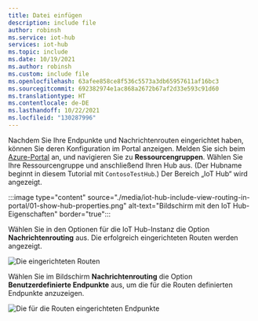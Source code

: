 ```yaml
---
title: Datei einfügen
description: include file
author: robinsh
ms.service: iot-hub
services: iot-hub
ms.topic: include
ms.date: 10/19/2021
ms.author: robinsh
ms.custom: include file
ms.openlocfilehash: 63afee858ce8f536c5573a3db65957611af16bc3
ms.sourcegitcommit: 692382974e1ac868a2672b67af2d33e593c91d60
ms.translationtype: HT
ms.contentlocale: de-DE
ms.lasthandoff: 10/22/2021
ms.locfileid: "130287996"
---
```

Nachdem Sie Ihre Endpunkte und Nachrichtenrouten eingerichtet haben, können Sie deren Konfiguration im Portal anzeigen. Melden Sie sich beim [Azure-Portal](https://portal.azure.com) an, und navigieren Sie zu **Ressourcengruppen**. Wählen Sie Ihre Ressourcengruppe und anschließend Ihren Hub aus. (Der Hubname beginnt in diesem Tutorial mit `ContosoTestHub`.) Der Bereich „IoT Hub“ wird angezeigt.

:::image type="content" source="./media/iot-hub-include-view-routing-in-portal/01-show-hub-properties.png" alt-text="Bildschirm mit den IoT Hub-Eigenschaften" border="true":::

Wählen Sie in den Optionen für die IoT Hub-Instanz die Option **Nachrichtenrouting** aus. Die erfolgreich eingerichteten Routen werden angezeigt.

![Die eingerichteten Routen](./media/iot-hub-include-view-routing-in-portal/02-show-message-routes.png)

Wählen Sie im Bildschirm **Nachrichtenrouting** die Option **Benutzerdefinierte Endpunkte** aus, um die für die Routen definierten Endpunkte anzuzeigen.

![Die für die Routen eingerichteten Endpunkte](./media/iot-hub-include-view-routing-in-portal/03-show-routing-endpoints.png)